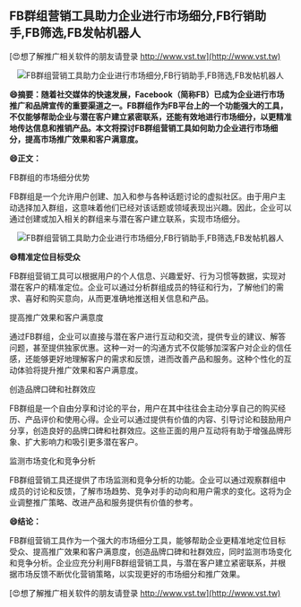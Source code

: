 ## **FB群组营销工具助力企业进行市场细分,FB行销助手,FB筛选,FB发帖机器人**

[😍想了解推广相关软件的朋友请登录 http://www.vst.tw](http://www.vst.tw)

 <center><img src="https://vst.tw/MP4/tuiguang/png/6.png" alt="FB群组营销工具助力企业进行市场细分,FB行销助手,FB筛选,FB发帖机器人"></center>

**😄摘要：随着社交媒体的快速发展，Facebook（简称FB）已成为企业进行市场推广和品牌宣传的重要渠道之一。FB群组作为FB平台上的一个功能强大的工具，不仅能够帮助企业与潜在客户建立紧密联系，还能有效地进行市场细分，以更精准地传达信息和推销产品。本文将探讨FB群组营销工具如何助力企业进行市场细分，提高市场推广效果和客户满意度。**

**😄正文：**

FB群组的市场细分优势

FB群组是一个允许用户创建、加入和参与各种话题讨论的虚拟社区。由于用户主动选择加入群组，这意味着他们已经对该话题或领域表现出兴趣。因此，企业可以通过创建或加入相关的群组来与潜在客户建立联系，实现市场细分。

 <center><img src="https://vst.tw/MP4/tuiguang/png/3.png" alt="FB群组营销工具助力企业进行市场细分,FB行销助手,FB筛选,FB发帖机器人"></center>

**😄精准定位目标受众**

FB群组营销工具可以根据用户的个人信息、兴趣爱好、行为习惯等数据，实现对潜在客户的精准定位。企业可以通过分析群组成员的特征和行为，了解他们的需求、喜好和购买意向，从而更准确地推送相关信息和产品。

提高推广效果和客户满意度

通过FB群组，企业可以直接与潜在客户进行互动和交流，提供专业的建议、解答问题，甚至提供独家优惠。这种一对一的沟通方式不仅能够加深客户对企业的信任感，还能够更好地理解客户的需求和反馈，进而改善产品和服务。这种个性化的互动体验将提升推广效果和客户满意度。

创造品牌口碑和社群效应

FB群组是一个自由分享和讨论的平台，用户在其中往往会主动分享自己的购买经历、产品评价和使用心得。企业可以通过提供有价值的内容、引导讨论和鼓励用户分享，创造良好的品牌口碑和社群效应。这些正面的用户互动将有助于增强品牌形象、扩大影响力和吸引更多潜在客户。

监测市场变化和竞争分析

FB群组营销工具还提供了市场监测和竞争分析的功能。企业可以通过观察群组中成员的讨论和反馈，了解市场趋势、竞争对手的动向和用户需求的变化。这将为企业调整推广策略、改进产品和服务提供有价值的参考。

**😄结论：**

FB群组营销工具作为一个强大的市场细分工具，能够帮助企业更精准地定位目标受众、提高推广效果和客户满意度，创造品牌口碑和社群效应，同时监测市场变化和竞争分析。企业应充分利用FB群组营销工具，与潜在客户建立紧密联系，并根据市场反馈不断优化营销策略，以实现更好的市场细分和推广效果。

[😍想了解推广相关软件的朋友请登录 http://www.vst.tw](http://www.vst.tw)



